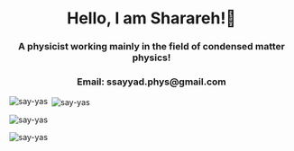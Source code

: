 <h1 align="center">Hello, I am Sharareh!👋</h1>
<h3 align="center">A physicist working mainly in the field of condensed matter physics!</h3>
<h3 align="center">Email: ssayyad.phys@gmail.com</h3>



<p><img align="left" src="https://github-readme-stats.vercel.app/api/top-langs?username=say-yas&show_icons=true&locale=en&layout=compact" alt="say-yas" /></p>

<p>&nbsp;<img align="center" src="https://github-readme-stats.vercel.app/api?username=say-yas&show_icons=true&locale=en" alt="say-yas" /></p>

<p><img align="center" src="https://github-readme-streak-stats.herokuapp.com/?user=say-yas&" alt="say-yas" /></p>

<p align="left"> <img src="https://komarev.com/ghpvc/?username=say-yas&label=Profile%20views&color=0e75b6&style=flat" alt="say-yas" /> </p>

<!-- 
https://www.youtube.com/watch?v=G-EGDH50hGE
https://rahuldkjain.github.io/gh-profile-readme-generator/
-->
